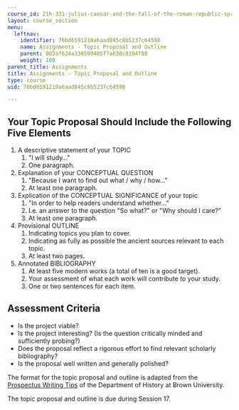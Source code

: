 ```yaml
---
course_id: 21h-331-julius-caesar-and-the-fall-of-the-roman-republic-spring-2016
layout: course_section
menu:
  leftnav:
    identifier: 76bd6591210a6aad845c8b5237c64598
    name: Assignments - Topic Proposal and Outline
    parent: 003af624a338599485f7a038c8194f88
    weight: 100
parent_title: Assignments
title: Assignments - Topic Proposal and Outline
type: course
uid: 76bd6591210a6aad845c8b5237c64598

---
```


Your Topic Proposal Should Include the Following Five Elements
--------------------------------------------------------------

1.  A descriptive statement of your TOPIC
    1.  "I will study…"
    2.  One paragraph.
2.  Explanation of your CONCEPTUAL QUESTION
    1.  "Because I want to find out what / why / how..."
    2.  At least one paragraph.
3.  Explication of the CONCEPTUAL SIGNIFICANCE of your topic
    1.  "In order to help readers understand whether..."
    2.  I.e. an answer to the question "So what?" or "Why should I care?"
    3.  At least one paragraph.
4.  Provisional OUTLINE
    1.  Indicating topics you plan to cover.
    2.  Indicating as fully as possible the ancient sources relevant to each topic.
    3.  At least two pages.
5.  Annotated BIBLIOGRAPHY
    1.  At least five modern works (a total of ten is a good target).
    2.  Your assessment of what each work will contribute to your study.
    3.  One or two sentences for each item.

Assessment Criteria
-------------------

*   Is the project viable?
*   Is the project interesting? (Is the question critically minded and sufficiently probing?)
*   Does the proposal reflect a rigorous effort to find relevant scholarly bibliography?
*   Is the proposal well written and generally polished?

The format for the topic proposal and outline is adapted from the [Prospectus Writing Tips](https://www.brown.edu/academics/history/prospectus-writing-tips) of the Department of History at Brown University.

The topic proposal and outline is due during Session 17.